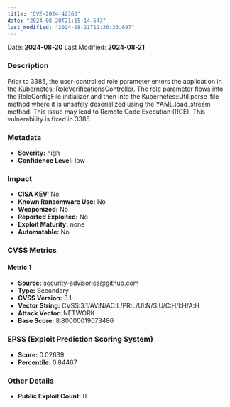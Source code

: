 ```yaml
---
title: "CVE-2024-42363"
date: "2024-08-20T21:15:14.543"
last_modified: "2024-08-21T12:30:33.697"
---
```


Date: **2024-08-20** Last Modified: **2024-08-21**

### Description  
Prior to 3385, the user-controlled role parameter enters the application in the Kubernetes::RoleVerificationsController. The role parameter flows into the RoleConfigFile initializer and then into the Kubernetes::Util.parse_file method where it is unsafely deserialized using the YAML.load_stream method. This issue may lead to Remote Code Execution (RCE). This vulnerability is fixed in 3385.

### Metadata  
- **Severity:** high
- **Confidence Level:** low

### Impact  
- **CISA KEV:** No
- **Known Ransomware Use:** No
- **Weaponized:** No
- **Reported Exploited:** No
- **Exploit Maturity:** none
- **Automatable:** No

### CVSS Metrics  

#### Metric 1
- **Source:** security-advisories@github.com
- **Type:** Secondary
- **CVSS Version:** 3.1
- **Vector String:** CVSS:3.1/AV:N/AC:L/PR:L/UI:N/S:U/C:H/I:H/A:H
- **Attack Vector:** NETWORK
- **Base Score:** 8.80000019073486


### EPSS (Exploit Prediction Scoring System)  
- **Score:** 0.02639
- **Percentile:** 0.84467

### Other Details  
- **Public Exploit Count:** 0
